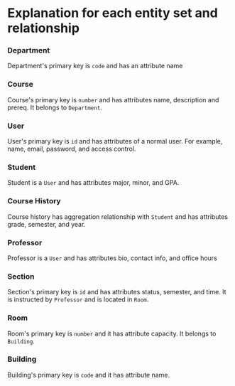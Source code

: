 # Explanation for each entity set and relationship

### Department
Department's primary key is `code` and has an attribute name

### Course
Course's primary key is `number` and has attributes name, description and prereq. It belongs to `Department`.

### User
User's primary key is `id` and has attributes of a normal user. For example, name, email, password, and access control.

### Student
Student is a `User` and has attributes major, minor, and GPA.

### Course History
Course history has aggregation relationship with `Student` and has attributes grade, semester, and year.

### Professor
Professor is a `User` and has attributes bio, contact info, and office hours

### Section
Section's primary key is `id` and has attributes status, semester, and time. It is instructed by `Professor` and is located in `Room`.

### Room 
Room's primary key is `number` and it has attribute capacity. It belongs to `Building`.

### Building
Building's primary key is `code` and it has attribute name.
